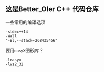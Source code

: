 ## 这是Better_OIer C++ 代码仓库



一些常用的编译选项

```
-std=c++14
-Wall
"-Wl,--stack=268435456"
```

要用`easyX`图形库？

```
-leasyx
-lws2_32
```
